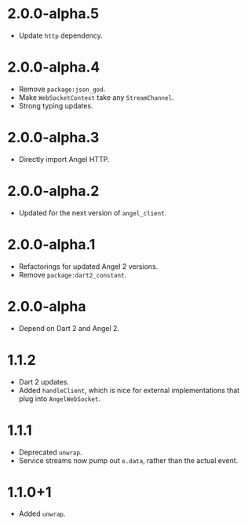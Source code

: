 # 2.0.0-alpha.5
* Update `http` dependency.

# 2.0.0-alpha.4
* Remove `package:json_god`.
* Make `WebSocketContext` take any `StreamChannel`.
* Strong typing updates.

# 2.0.0-alpha.3
* Directly import Angel HTTP.

# 2.0.0-alpha.2
* Updated for the next version of `angel_client`.

# 2.0.0-alpha.1
* Refactorings for updated Angel 2 versions.
* Remove `package:dart2_constant`.

# 2.0.0-alpha
* Depend on Dart 2 and Angel 2.

# 1.1.2
* Dart 2 updates.
* Added `handleClient`, which is nice for external implementations
that plug into `AngelWebSocket`.

# 1.1.1
* Deprecated `unwrap`.
* Service streams now pump out `e.data`, rather than the actual event.

# 1.1.0+1
* Added `unwrap`.